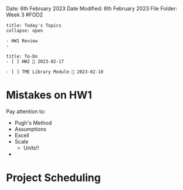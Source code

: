 Date: 6th February 2023
Date Modified: 6th February 2023
File Folder: Week 3
#FOD2

```ad-abstract
title: Today's Topics
collapse: open

- HW1 Review
- 

```


```ad-important
title: To-Do
- [ ] HW2 📅 2023-02-17
      
- [ ] TME Library Module 📅 2023-02-10
```


# Mistakes on HW1

Pay attention to:

- Pugh's Method
- Assumptions
- Excell
- Scale
	- Units!!
- 

# Project Scheduling


